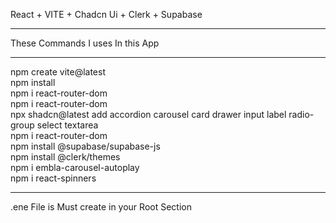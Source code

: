 React + VITE + Chadcn Ui + Clerk + Supabase
<hr/>

These Commands I uses In this App
<hr/>
npm create vite@latest<br/>
npm install <br/>
npm i react-router-dom <br/>
npm i react-router-dom <br/>
npx shadcn@latest add accordion carousel card drawer input label radio-group select textarea  <br/>
npm i react-router-dom <br/>
npm install @supabase/supabase-js <br/>
npm install @clerk/themes <br/>
npm i embla-carousel-autoplay <br/>
npm i react-spinners  <br/>
<hr/> 
.ene File is Must create in your Root Section
